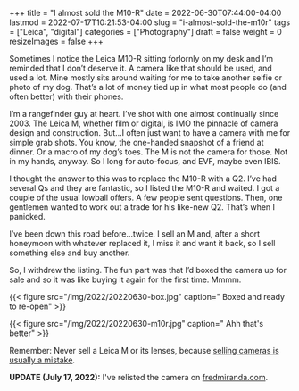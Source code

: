 +++
title = "I almost sold the M10-R"
date = 2022-06-30T07:44:00-04:00
lastmod = 2022-07-17T10:21:53-04:00
slug = "i-almost-sold-the-m10r"
tags = ["Leica", "digital"]
categories = ["Photography"]
draft = false
weight = 0
resizeImages = false
+++

Sometimes I notice the Leica M10-R sitting forlornly on my desk and I’m reminded that I don’t deserve it. A camera like that should be used, and used a lot. Mine mostly sits around waiting for me to take another selfie or photo of my dog. That’s a lot of money tied up in what most people do (and often better) with their phones.

I’m a rangefinder guy at heart. I’ve shot with one almost continually since 2003. The Leica M, whether film or digital, is IMO the pinnacle of camera design and construction. But…I often just want to have a camera with me for simple grab shots. You know, the one-handed snapshot of a friend at dinner. Or a macro of my dog’s toes. The M is not the camera for those. Not in my hands, anyway. So I long for auto-focus, and EVF, maybe even IBIS.

I thought the answer to this was to replace the M10-R with a Q2. I’ve had several Qs and they are fantastic, so I listed the M10-R and waited. I got a couple of the usual lowball offers. A few people sent questions. Then, one gentlemen wanted to work out a trade for his like-new Q2. That’s when I panicked.

I’ve been down this road before…twice. I sell an M and, after a short honeymoon with whatever replaced it, I miss it and want it back, so I sell something else and buy another.

So, I withdrew the listing. The fun part was that I’d boxed the camera up for sale and so it was like buying it again for the first time. Mmmm.

{{< figure src="/img/2022/20220630-box.jpg" caption=" Boxed and ready to re-open" >}}

{{< figure src="/img/2022/20220630-m10r.jpg" caption=" Ahh that's better" >}}

Remember: Never sell a Leica M or its lenses, because [selling cameras is usually a mistake](https://baty.net/2021/selling-cameras-is-usually-a-mistake/).

**UPDATE (July 17, 2022):** I've relisted the camera on [fredmiranda.com](https://www.fredmiranda.com/forum/topic/1764823/0?keyword=Leica#15991578).

[//]: # "Exported with love from a post written in Org mode"
[//]: # "- https://github.com/kaushalmodi/ox-hugo"
